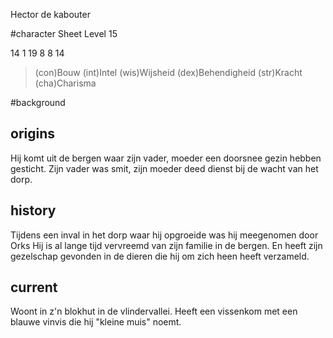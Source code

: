 Hector de kabouter

#character Sheet
Level 15

14
1
19
8
8
14



> (con)Bouw
> (int)Intel
> (wis)Wijsheid
> (dex)Behendigheid
> (str)Kracht
> (cha)Charisma

#background
## origins
Hij komt uit de bergen waar zijn vader, moeder een doorsnee gezin hebben gesticht.
Zijn vader was smit, zijn moeder deed dienst bij de wacht van het dorp.

## history
Tijdens een inval in het dorp waar hij opgroeide was hij meegenomen door Orks
Hij is al lange tijd vervreemd van zijn familie in de bergen. 
En heeft zijn gezelschap gevonden in de dieren die hij om zich heen heeft verzameld.

## current
Woont in z'n blokhut in de vlindervallei.
Heeft een vissenkom met een blauwe vinvis die hij "kleine muis" noemt.


